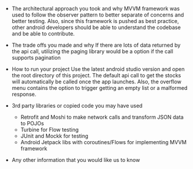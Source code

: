 * The architectural approach you took and why
    MVVM framework was used to follow the observer pattern to better separate of
    concerns and better testing.  Also, since this framework is pushed as best
    practice, other android developers should be able to understand the codebase
    and be able to contribute.

* The trade offs you made and why
    If there are lots of data returned by the api call, utilizing the paging library
    would be a option if the call supports pagination

* How to run your project
    Use the latest android studio version and open the root directory of this project.  The
    default api call to get the stocks will automatically be called once the app launches.
    Also, the overflow menu contains the option to trigger getting an empty list or a malformed
    response.

* 3rd party libraries or copied code you may have used
    - Retrofit and Moshi to make network calls and transform JSON data to POJOs
    - Turbine for Flow testing
    - JUnit and Mockk for testing
    - Android Jetpack libs with coroutines/Flows for implementing MVVM framework
  
* Any other information that you would like us to know